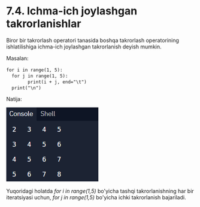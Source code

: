 # 7.4. Ichma-ich joylashgan takrorlanishlar

Biror bir takrorlash operatori tanasida boshqa takrorlash operatorining ishlatilishiga ichma-ich joylashgan takrorlanish deyish mumkin.&#x20;

Masalan:

```
for i in range(1, 5):     
  for j in range(1, 5): 
        print(i + j, end="\t")     
  print("\n") 
```

Natija:

![](<../.gitbook/assets/image (5).png>)

Yuqoridagi holatda _for i in range(1,5)_ bo'yicha tashqi takrorlanishning har bir iteratsiyasi uchun, _for j in range(1,5)_ bo'yicha ichki takrorlanish bajariladi.&#x20;
